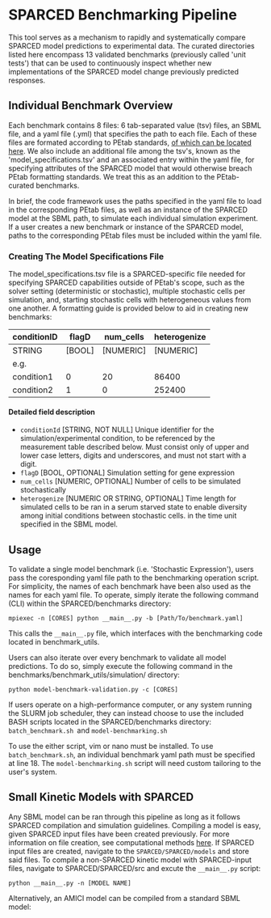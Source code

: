 # SPARCED Benchmarking Pipeline

This tool serves as a mechanism to rapidly and systematically compare SPARCED model predictions to experimental data. The curated directories listed here encompass 13 validated benchmarks (previously called 'unit tests') that can be used to continuously inspect whether new implementations of the SPARCED model change previously predicted responses.

## Individual Benchmark Overview

Each benchmark contains 8 files: 6 tab-separated value (tsv) files, an SBML file, and a yaml file (.yml) that specifies the path to each file. Each of these files are formated according to PEtab standards, [of which can be located here](https://petab.readthedocs.io/en/latest/). We also include an additional file among the tsv's, known as the 'model_specifications.tsv' and an associated entry within the yaml file, for specifying attributes of the SPARCED model that would otherwise breach PEtab formatting standards. We treat this as an addition to the PEtab-curated benchmarks.

In brief, the code framework uses the paths specified in the yaml file to load in the corresponding PEtab files, as well as an instance of the SPARCED model at the SBML path, to simulate each individual simulation experiment. If a user creates a new benchmark or instance of the SPARCED model, paths to the corresponding PEtab files must be included within the yaml file.

### Creating The Model Specifications File

The model_specifications.tsv file is a SPARCED-specific file needed for specifying SPARCED capabilities outside of PEtab's scope, such as the solver setting (deterministic or stochastic), multiple stochastic cells per simulation, and, starting stochastic cells with heterogeneous values from one another. A formatting guide is provided below to aid in creating new benchmarks:

| conditionID | flagD  | num_cells | heterogenize |
| ----------- | ------ | --------- | ------------ |
| STRING      | [BOOL] | [NUMERIC] | [NUMERIC]    |
| e.g.        |        |           |              |
| condition1  | 0      | 20        | 86400        |
| condition2  | 1      | 0         | 252400       |

#### Detailed field description

* `conditionId` [STRING, NOT NULL]
  Unique identifier for the simulation/experimental condition, to be referenced by the measurement table described below. Must consist only of upper and lower case letters, digits and underscores, and must not start with a digit.
* `flagD` [BOOL, OPTIONAL]
  Simulation setting for gene expression
* `num_cells` [NUMERIC, OPTIONAL]
  Number of cells to be simulated stochastically
* `heterogenize` [NUMERIC OR STRING, OPTIONAL]
  Time length for simulated cells to be ran in a serum starved state to enable diversity among initial conditions between stochastic cells. in the time unit specified in the SBML model.

## Usage

To validate a single model benchmark (i.e. 'Stochastic Expression'), users pass the coresponding yaml file path to the benchmarking operation script. For simplicity, the names of each benchmark have been also used as the names for each yaml file. To operate, simply iterate the following command (CLI) within the SPARCED/benchmarks directory:

```
mpiexec -n [CORES] python __main__.py -b [Path/To/benchmark.yaml]
```

This calls the `__main__.py` file, which interfaces with the benchmarking code located in benchmark_utils.

Users can also iterate over every benchmark to validate all model predictions. To do so, simply execute the following command in the benchmarks/benchmark_utils/simulation/ directory:

```
python model-benchmark-validation.py -c [CORES]
```

If users operate on a high-performance computer, or any system running the SLURM job scheduler, they can instead choose to use the included BASH scripts located in the SPARCED/benchmarks directory: `batch_benchmark.sh `and `model-benchmarking.sh`

To use the either script, vim or nano must be installed. To use `batch_benchmark.sh`, an individual benchmark yaml path must be specified at line 18. The `model-benchmarking.sh` script will need custom tailoring to the user's system.

## Small Kinetic Models with SPARCED

Any SBML model can be ran through this pipeline as long as it follows SPARCED compilation and simulation guidelines. Compiling a model is easy, given SPARCED input files have been created previously. For more information on file creation, see computational methods [here](https://www.nature.com/articles/s41467-022-31138-1). If SPARCED input files are created, navigate to the `SPARCED/SPARCED/models` and store said files. To compile a non-SPARCED kinetic model with SPARCED-input files, navigate to SPARCED/SPARCED/src and excute the `__main__.py` script:

```
python __main__.py -n [MODEL NAME]

```

Alternatively, an AMICI model can be compiled from a standard SBML model:

